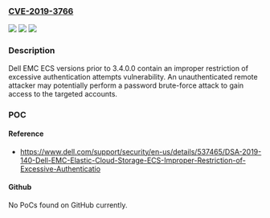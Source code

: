 ### [CVE-2019-3766](https://cve.mitre.org/cgi-bin/cvename.cgi?name=CVE-2019-3766)
![](https://img.shields.io/static/v1?label=Product&message=Elastic%20Cloud%20Storage&color=blue)
![](https://img.shields.io/static/v1?label=Version&message=n%2Fa&color=blue)
![](https://img.shields.io/static/v1?label=Vulnerability&message=CWE-307%3A%20Improper%20Restriction%20of%20Excessive%20Authentication%20Attempts&color=brighgreen)

### Description

Dell EMC ECS versions prior to 3.4.0.0 contain an improper restriction of excessive authentication attempts vulnerability. An unauthenticated remote attacker may potentially perform a password brute-force attack to gain access to the targeted accounts.

### POC

#### Reference
- https://www.dell.com/support/security/en-us/details/537465/DSA-2019-140-Dell-EMC-Elastic-Cloud-Storage-ECS-Improper-Restriction-of-Excessive-Authenticatio

#### Github
No PoCs found on GitHub currently.

